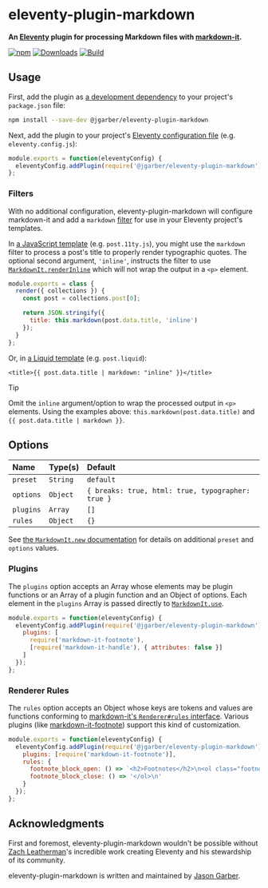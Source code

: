 # eleventy-plugin-markdown

**An [Eleventy](https://www.11ty.dev) plugin for processing Markdown files with [markdown-it](https://markdown-it.github.io).**

[![npm](https://img.shields.io/npm/v/@jgarber/eleventy-plugin-markdown.svg?logo=npm&style=for-the-badge)](https://www.npmjs.com/package/@jgarber/eleventy-plugin-markdown)
[![Downloads](https://img.shields.io/npm/dt/@jgarber/eleventy-plugin-markdown.svg?logo=npm&style=for-the-badge)](https://www.npmjs.com/package/@jgarber/eleventy-plugin-markdown)
[![Build](https://img.shields.io/github/actions/workflow/status/jgarber623/eleventy-plugin-markdown/ci.yml?branch=main&logo=github&style=for-the-badge)](https://github.com/jgarber623/eleventy-plugin-markdown/actions/workflows/ci.yml)

## Usage

First, add the plugin as [a development dependency](https://docs.npmjs.com/cli/configuring-npm/package-json#devdependencies) to your project's `package.json` file:

```sh
npm install --save-dev @jgarber/eleventy-plugin-markdown
```

Next, add the plugin to your project's [Eleventy configuration file](https://www.11ty.dev/docs/config#default-filenames) (e.g. `eleventy.config.js`):

```js
module.exports = function(eleventyConfig) {
  eleventyConfig.addPlugin(require('@jgarber/eleventy-plugin-markdown'));
};
```

### Filters

With no additional configuration, eleventy-plugin-markdown will configure markdown-it and add a `markdown` [filter](https://www.11ty.dev/docs/filters) for use in your Eleventy project's templates.

In [a JavaScript template](https://www.11ty.dev/docs/languages/javascript) (e.g. `post.11ty.js`), you might use the `markdown` filter to process a post's title to properly render typographic quotes. The optional second argument, `'inline'`, instructs the filter to use [`MarkdownIt.renderInline`](https://markdown-it.github.io/markdown-it#MarkdownIt.renderInline) which will not wrap the output in a `<p>` element.

```js
module.exports = class {
  render({ collections }) {
    const post = collections.post[0];

    return JSON.stringify({
      title: this.markdown(post.data.title, 'inline')
    });
  }
};
```

Or, in [a Liquid template](https://www.11ty.dev/docs/languages/liquid) (e.g. `post.liquid`):

```liquid
<title>{{ post.data.title | markdown: "inline" }}</title>
```

> [!TIP]
> Omit the `inline` argument/option to wrap the processed output in `<p>` elements. Using the examples above: `this.markdown(post.data.title)` and `{{ post.data.title | markdown }}`.

## Options

| Name      | Type(s)  | Default                                           |
|:----------|:---------|:--------------------------------------------------|
| `preset`  | `String` | `default`                                         |
| `options` | `Object` | `{ breaks: true, html: true, typographer: true }` |
| `plugins` | `Array`  | `[]`                                              |
| `rules`   | `Object` | `{}`                                              |

See [the `MarkdownIt.new` documentation](https://markdown-it.github.io/markdown-it#MarkdownIt.new) for details on additional `preset` and `options` values.

### Plugins

The `plugins` option accepts an Array whose elements may be plugin functions or an Array of a plugin function and an Object of options. Each element in the `plugins` Array is passed directly to [`MarkdownIt.use`](https://markdown-it.github.io/markdown-it#MarkdownIt.use).

```js
module.exports = function(eleventyConfig) {
  eleventyConfig.addPlugin(require('@jgarber/eleventy-plugin-markdown'), {
    plugins: [
      require('markdown-it-footnote'),
      [require('markdown-it-handle'), { attributes: false }]
    ]
  });
};
```

### Renderer Rules

The `rules` option accepts an Object whose keys are tokens and values are functions conforming to [markdown-it's `Renderer#rules` interface](https://markdown-it.github.io/markdown-it#Renderer.prototype.rules). Various plugins (like [markdown-it-footnote](https://www.npmjs.com/package/markdown-it-footnote)) support this kind of customization.

```js
module.exports = function(eleventyConfig) {
  eleventyConfig.addPlugin(require('@jgarber/eleventy-plugin-markdown'), {
    plugins: [require('markdown-it-footnote')],
    rules: {
      footnote_block_open: () => `<h2>Footnotes</h2>\n<ol class="footnotes">\n`,
      footnote_block_close: () => '</ol>\n'
    }
  });
};
```

## Acknowledgments

First and foremost, eleventy-plugin-markdown wouldn't be possible without [Zach Leatherman](https://www.zachleat.com)'s incredible work creating Eleventy and his stewardship of its community.

eleventy-plugin-markdown is written and maintained by [Jason Garber](https://sixtwothree.org).
